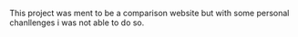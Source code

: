 This project was ment to be a comparison website but with some personal chanllenges i was not able to do so.
